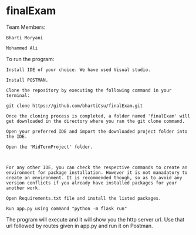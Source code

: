 # finalExam



Team Members:

    Bharti Moryani

    Mohammed Ali

To run the program:

    Install IDE of your choice. We have used Visual studio.

    Install POSTMAN.

    Clone the repository by executing the following command in your terminal:

    git clone https://github.com/bhartiCsu/finalExam.git

    Once the cloning process is completed, a folder named 'finalExam' will get downloaded in the directory where you ran the git clone command.

    Open your preferred IDE and import the downloaded project folder into the IDE.

    Open the 'MidTermProject' folder.

   

    For any other IDE, you can check the respective commands to create an environment for package installation. However it is not manadatory to create an environment. It is recommended though, so as to avoid any version conflicts if you already have installed packages for your another work.

    Open Requirements.txt file and install the listed packages.

    Run app.py using command "python -m flask run"

The program will execute and it will show you the http server url. Use that url followed by routes given in app.py and run it on Postman.
